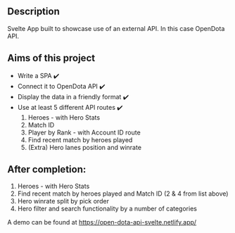 ## Description
Svelte App built to showcase use of an external API. In this case OpenDota API.

## Aims of this project
- Write a SPA ✔️
- Connect it to OpenDota API ✔️
- Display the data in a friendly format ✔️
- Use at least 5 different API routes ✔️
    1. Heroes - with Hero Stats
    2. Match ID
    3. Player by Rank - with Account ID route
    4. Find recent match by heroes played
    5. (Extra) Hero lanes position and winrate

## After completion: 
1. Heroes - with Hero Stats
2. Find recent match by heroes played and Match ID (2 & 4 from list above)
3. Hero winrate split by pick order
4. Hero filter and search functionality by a number of categories

A demo can be found at https://open-dota-api-svelte.netlify.app/
